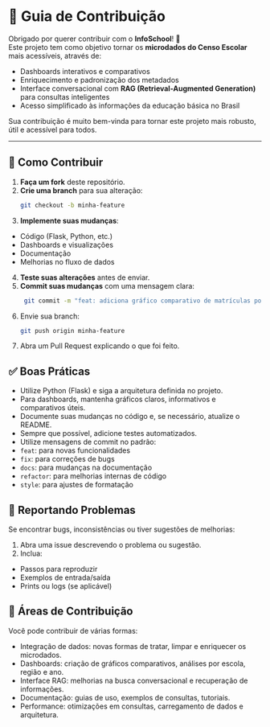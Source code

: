 # 🤝 Guia de Contribuição

Obrigado por querer contribuir com o **InfoSchool**! 🚀  
Este projeto tem como objetivo tornar os **microdados do Censo Escolar** mais acessíveis, através de:

- Dashboards interativos e comparativos
- Enriquecimento e padronização dos metadados
- Interface conversacional com **RAG (Retrieval-Augmented Generation)** para consultas inteligentes
- Acesso simplificado às informações da educação básica no Brasil

Sua contribuição é muito bem-vinda para tornar este projeto mais robusto, útil e acessível para todos.  

---

## 📌 Como Contribuir

1. **Faça um fork** deste repositório.
2. **Crie uma branch** para sua alteração:
   ```bash
   git checkout -b minha-feature
3. **Implemente suas mudanças**:
 - Código (Flask, Python, etc.)
 - Dashboards e visualizações
 - Documentação
 - Melhorias no fluxo de dados

4. **Teste suas alterações** antes de enviar.
5. **Commit suas mudanças** com uma mensagem clara:
   ```bash
    git commit -m "feat: adiciona gráfico comparativo de matrículas por região"
6. Envie sua branch:
   ```bash
   git push origin minha-feature
7. Abra um Pull Request explicando o que foi feito.

## ✅ Boas Práticas

- Utilize Python (Flask) e siga a arquitetura definida no projeto.
- Para dashboards, mantenha gráficos claros, informativos e comparativos úteis.
- Documente suas mudanças no código e, se necessário, atualize o README.
- Sempre que possível, adicione testes automatizados.
- Utilize mensagens de commit no padrão:
- ```feat```: para novas funcionalidades
- ```fix```: para correções de bugs
- ```docs```: para mudanças na documentação
- ```refactor```: para melhorias internas de código
- ```style```: para ajustes de formatação

## 🐛 Reportando Problemas

Se encontrar bugs, inconsistências ou tiver sugestões de melhorias:
1. Abra uma issue descrevendo o problema ou sugestão.
2. Inclua:
- Passos para reproduzir
- Exemplos de entrada/saída
- Prints ou logs (se aplicável)
  
## 🎯 Áreas de Contribuição

Você pode contribuir de várias formas:
- Integração de dados: novas formas de tratar, limpar e enriquecer os microdados.
- Dashboards: criação de gráficos comparativos, análises por escola, região e ano.
- Interface RAG: melhorias na busca conversacional e recuperação de informações.
- Documentação: guias de uso, exemplos de consultas, tutoriais.
- Performance: otimizações em consultas, carregamento de dados e arquitetura.
